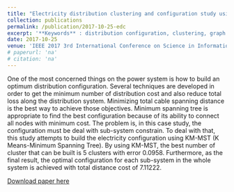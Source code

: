 ```yaml
---
title: "Electricity distribution clustering and configuration study using KM-MST"
collection: publications
permalink: /publication/2017-10-25-edc
excerpt: '**Keywords** : distribution configuration, clustering, graph optimization, K-means, minimum spanning tree'
date: 2017-10-25
venue: 'IEEE 2017 3rd International Conference on Science in Information Technology (ICSITech)'
# paperurl: 'na'
# citation: 'na'
---
```

One of the most concerned things on the power system is how to build an optimum distribution configuration. Several techniques are developed in order to get the minimum number of distribution cost and also reduce total loss along the distribution system. Minimizing total cable spanning distance is the best way to achieve those objectives. Minimum spanning tree is appropriate to find the best configuration because of its ability to connect all nodes with minimum cost. The problem is, in this case study, the configuration must be deal with sub-system constrain. To deal with that, this study attempts to build the electricity configuration using KM-MST (K Means-Minimum Spanning Tree). By using KM-MST, the best number of cluster that can be built is 5 clusters with error 0.0958. Furthermore, as the final result, the optimal configuration for each sub-system in the whole system is achieved with total distance cost of 7.11222.

[Download paper here](https://ieeexplore.ieee.org/abstract/document/8257099/)
